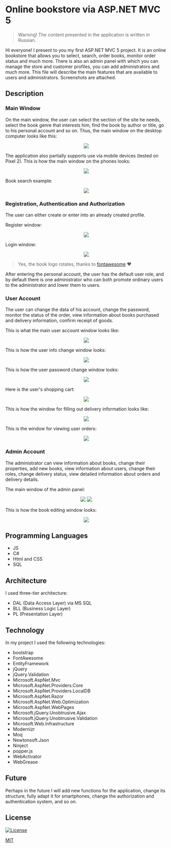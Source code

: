 # Online bookstore via **ASP.NET MVC 5**
> Warning! The content presented in the application is written in Russian.

Hi everyone! I present to you my first ASP.NET MVC 5 project.
It is an online bookstore that allows you to select, search, order books, monitor order status and much more.
There is also an admin panel with which you can manage the store and customer profiles, you can add administrators and much more.
This file will describe the main features that are available to users and administrators. Screenshots are attached.
## Description
### Main Window
On the main window, the user can select the section of the site he needs, select the book genre that interests him,
find the book by author or title, go to his personal account and so on. Thus, the main window on the desktop computer looks like this:

<div align="center">
<img src="https://github.com/hokage-mlg/BookStoreMVC5/blob/master/Screenshots/MainWindow.png">
</div>

The application also partially supports use via mobile devices (tested on Pixel 2). This is how the main window on the phones looks:

<div align="center">
<img src="https://github.com/hokage-mlg/BookStoreMVC5/blob/master/Screenshots/MainWindowMobile.png">
</div>

Book search example:

<div align="center">
<img src="https://github.com/hokage-mlg/BookStoreMVC5/blob/master/Screenshots/Search.png">
</div>

### Registration, Authentication and Authorization

The user can either create or enter into an already created profile.

Register window:

<div align="center">
<img src="https://github.com/hokage-mlg/BookStoreMVC5/blob/master/Screenshots/Register.png">
</div>

Login window:

<div align="center">
<img src="https://github.com/hokage-mlg/BookStoreMVC5/blob/master/Screenshots/Login.png">
</div>

>Yes, the book logo rotates, thanks to <a href="https://fontawesome.com/">fontawesome</a> ❤️

After entering the personal account, the user has the default user role, 
and by default there is one administrator who can both promote ordinary users to the administrator and lower them to users.

### User Account

The user can change the data of his account, change the password, monitor the status of the order, view information about books purchased and delivery information, confirm receipt of goods.

This is what the main user account window looks like:

<div align="center">
<img src="https://github.com/hokage-mlg/BookStoreMVC5/blob/master/Screenshots/Profile.png">
</div>

This is how the user info change window looks:

<div align="center">
<img src="https://github.com/hokage-mlg/BookStoreMVC5/blob/master/Screenshots/EditProfile.png">
</div>

This is how the user password change window looks:

<div align="center">
<img src="https://github.com/hokage-mlg/BookStoreMVC5/blob/master/Screenshots/EditPassword.png">
</div>

Here is the user's shopping cart:

<div align="center">
<img src="https://github.com/hokage-mlg/BookStoreMVC5/blob/master/Screenshots/Cart.png">
</div>

This is how the window for filling out delivery information looks like:

<div align="center">
<img src="https://github.com/hokage-mlg/BookStoreMVC5/blob/master/Screenshots/EditDeliveryInfo.png">
</div>

This is the window for viewing user orders:

<div align="center">
<img src="https://github.com/hokage-mlg/BookStoreMVC5/blob/master/Screenshots/OrderList.png">
</div>

### Admin Account

The administrator can view information about books, change their properties, add new books, view information about users, change their roles, change delivery status, view detailed information about orders and delivery details.

The main window of the admin panel:

<div align="center">
<img src="https://github.com/hokage-mlg/BookStoreMVC5/blob/master/Screenshots/AdminPanel1.png">
<img src="https://github.com/hokage-mlg/BookStoreMVC5/blob/master/Screenshots/AdminPanel2.png">
</div>

This is how the book editing window looks:

<div align="center">
<img src="https://github.com/hokage-mlg/BookStoreMVC5/blob/master/Screenshots/EditBook.png">
</div>

## Programming Languages
- JS
- C#
- Html and CSS
- SQL

## Architecture

I used three-tier architecture:
- DAL (Data Access Layer) via MS SQL
- BLL (Business Logic Layer)
- PL (Presentation Layer)

## Technology

In my project I used the following technologies:
- bootstrap
- FontAwesome
- EntityFramework
- jQuery
- jQuery.Validation
- Microsoft.AspNet.Mvc
- Microsoft.AspNet.Providers.Core
- Microsoft.AspNet.Providers.LocalDB
- Microsoft.AspNet.Razor
- Microsoft.AspNet.Web.Optimization
- Microsoft.AspNet.WebPages
- Microsoft.jQuery.Unobtrusive.Ajax
- Microsoft.jQuery.Unobtrusive.Validation
- Microsoft.Web.Infrastructure
- Modernizr
- Moq
- Newtonsoft.Json
- Ninject
- popper.js
- WebActivator
- WebGrease

## Future
Perhaps in the future I will add new functions for the application, change its structure, fully adapt it for smartphones, change the authorization and authentication system, and so on.

## License

[![License](http://img.shields.io/:license-mit-blue.svg?style=flat-square)](http://badges.mit-license.org)

[MIT](https://choosealicense.com/licenses/mit/)
